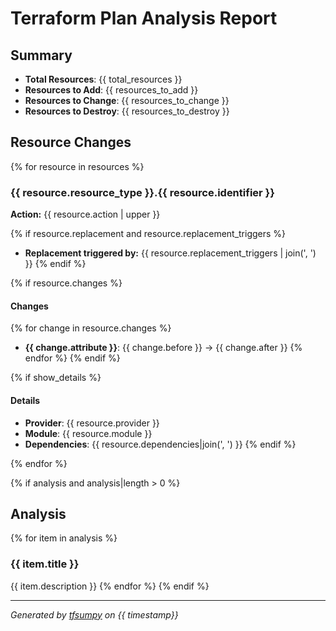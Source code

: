 # Terraform Plan Analysis Report

## Summary

- **Total Resources**: {{ total_resources }}
- **Resources to Add**: {{ resources_to_add }}
- **Resources to Change**: {{ resources_to_change }}
- **Resources to Destroy**: {{ resources_to_destroy }}

## Resource Changes

{% for resource in resources %}
### {{ resource.resource_type }}.{{ resource.identifier }}

**Action:** {{ resource.action | upper }}

{% if resource.replacement and resource.replacement_triggers %}
- **Replacement triggered by:** {{ resource.replacement_triggers | join(', ') }}
{% endif %}

{% if resource.changes %}
#### Changes

{% for change in resource.changes %}
- **{{ change.attribute }}**: {{ change.before }} → {{ change.after }}
{% endfor %}
{% endif %}

{% if show_details %}
#### Details

- **Provider**: {{ resource.provider }}
- **Module**: {{ resource.module }}
- **Dependencies**: {{ resource.dependencies|join(', ') }}
{% endif %}

{% endfor %}

{% if analysis and analysis|length > 0 %}
## Analysis

{% for item in analysis %}
### {{ item.title }}

{{ item.description }}
{% endfor %}
{% endif %}

---
*Generated by [tfsumpy](https://github.com/rafaelherik/tfsumpy) on {{ timestamp}}*